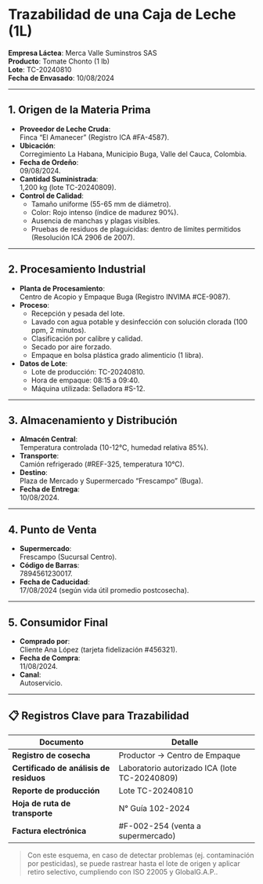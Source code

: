 # Trazabilidad de una Caja de Leche (1L)  

**Empresa Láctea**: Merca Valle Suminstros SAS  
**Producto**: Tomate Chonto (1 lb)  
**Lote**: TC-20240810  
**Fecha de Envasado**: 10/08/2024  

---

## 1. Origen de la Materia Prima  
- **Proveedor de Leche Cruda**:  
  Finca “El Amanecer” (Registro ICA #FA-4587).  
- **Ubicación**:  
  Corregimiento La Habana, Municipio Buga, Valle del Cauca, Colombia. 
- **Fecha de Ordeño**:  
  09/08/2024.  
- **Cantidad Suministrada**:  
 1,200 kg (lote TC-20240809).
- **Control de Calidad**:  
  - Tamaño uniforme (55-65 mm de diámetro).  
  - Color: Rojo intenso (índice de madurez 90%).
  - Ausencia de manchas y plagas visibles.
  - Pruebas de residuos de plaguicidas: dentro de límites permitidos (Resolución ICA 2906 de 2007). 

---

## 2. Procesamiento Industrial  
- **Planta de Procesamiento**:  
  Centro de Acopio y Empaque Buga (Registro INVIMA #CE-9087).  
- **Proceso**:  
  - Recepción y pesada del lote. 
  - Lavado con agua potable y desinfección con solución clorada (100 ppm, 2 minutos). 
  - Clasificación por calibre y calidad.  
  - Secado por aire forzado.
  - Empaque en bolsa plástica grado alimenticio (1 libra).  
- **Datos de Lote**:  
  - Lote de producción: TC-20240810. 
  - Hora de empaque: 08:15 a 09:40. 
  - Máquina utilizada: Selladora #S-12.  

---

## 3. Almacenamiento y Distribución  
- **Almacén Central**:  
  Temperatura controlada (10-12°C, humedad relativa 85%).  
- **Transporte**:  
  Camión refrigerado (#REF-325, temperatura 10°C).  
- **Destino**:  
  Plaza de Mercado y Supermercado “Frescampo” (Buga). 
- **Fecha de Entrega**:  
  10/08/2024.  

---

## 4. Punto de Venta  
- **Supermercado**:  
  Frescampo (Sucursal Centro).  
- **Código de Barras**:  
  7894561230017.  
- **Fecha de Caducidad**:  
  17/08/2024 (según vida útil promedio postcosecha).  

---

## 5. Consumidor Final  
- **Comprado por**:  
  Cliente Ana López (tarjeta fidelización #456321).  
- **Fecha de Compra**:  
  11/08/2024.
- **Canal**:  
  Autoservicio.  

---

## 📋 Registros Clave para Trazabilidad  
| Documento | Detalle |  
|-----------|---------|  
| **Registro de cosecha** | 	Productor → Centro de Empaque |  
| **Certificado de análisis de residuos** | Laboratorio autorizado ICA (lote TC-20240809) |  
| **Reporte de producción** | Lote TC-20240810 |  
| **Hoja de ruta de transporte** | N° Guía 102-2024 |  
| **Factura electrónica** | #F-002-254 (venta a supermercado) |  

> Con este esquema, en caso de detectar problemas (ej. contaminación por pesticidas), se puede rastrear hasta el lote de origen y aplicar retiro selectivo, cumpliendo con ISO 22005 y GlobalG.A.P..  
